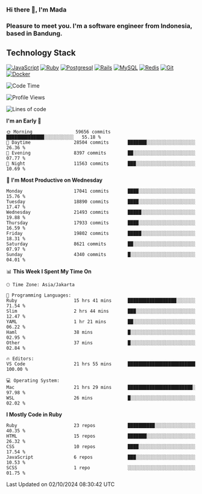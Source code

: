 ### Hi there 👋, I'm Mada
### Pleasure to meet you. I'm a software engineer from Indonesia, based in Bandung.

## Technology Stack

[![JavaScript](https://img.shields.io/badge/-JavaScript-%23F7DF1C?style=flat-square&logo=javascript&logoColor=000000&labelColor=%23F7DF1C&color=%23FFCE5A)](https://www.javascript.com/)
[![Ruby](https://img.shields.io/badge/Ruby-CC342D?style=flat-square&logo=ruby&logoColor=white)](https://www.ruby-lang.org/en/)
[![Postgresql](https://img.shields.io/badge/PostgreSQL-316192?style=flat-square&logo=postgresql&logoColor=ffffff)](https://www.postgresql.org/)
[![Rails](https://img.shields.io/badge/Ruby_on_Rails-CC0000?style=flat-square&logo=ruby-on-rails&logoColor=white)](https://rubyonrails.org/)
[![MySQL](https://img.shields.io/badge/-MySQL-4479A1?style=flat-square&logo=MySQL&logoColor=ffffff)](https://www.mysql.com/)
[![Redis](https://img.shields.io/badge/-Redis-DC382D?style=flat-square&logo=Redis&logoColor=ffffff)](https://redis.io/)
[![Git](https://img.shields.io/badge/-Git-%23F05032?style=flat-square&logo=git&logoColor=%23ffffff)](https://git-scm.com/)
[![Docker](https://img.shields.io/badge/-Docker-2496ED?style=flat-square&logo=docker&logoColor=ffffff)](https://www.docker.com/)
<!--
**madaarya/madaarya** is a ✨ _special_ ✨ repository because its `README.md` (this file) appears on your GitHub profile.

Here are some ideas to get you started:

- 🔭 I’m currently working on ...
- 🌱 I’m currently learning ...
- 👯 I’m looking to collaborate on ...
- 🤔 I’m looking for help with ...
- 💬 Ask me about ...
- 📫 How to reach me: ...
- 😄 Pronouns: ...
- ⚡ Fun fact: ...
-->
<!--START_SECTION:waka-->
![Code Time](http://img.shields.io/badge/Code%20Time-6%2C512%20hrs%2044%20mins-blue)

![Profile Views](http://img.shields.io/badge/Profile%20Views-0-blue)

![Lines of code](https://img.shields.io/badge/From%20Hello%20World%20I%27ve%20Written-46.0%20million%20lines%20of%20code-blue)

**I'm an Early 🐤** 

```text
🌞 Morning                59656 commits       ██████████████░░░░░░░░░░░   55.18 % 
🌆 Daytime                28504 commits       ███████░░░░░░░░░░░░░░░░░░   26.36 % 
🌃 Evening                8397 commits        ██░░░░░░░░░░░░░░░░░░░░░░░   07.77 % 
🌙 Night                  11563 commits       ███░░░░░░░░░░░░░░░░░░░░░░   10.69 % 
```
📅 **I'm Most Productive on Wednesday** 

```text
Monday                   17041 commits       ████░░░░░░░░░░░░░░░░░░░░░   15.76 % 
Tuesday                  18890 commits       ████░░░░░░░░░░░░░░░░░░░░░   17.47 % 
Wednesday                21493 commits       █████░░░░░░░░░░░░░░░░░░░░   19.88 % 
Thursday                 17933 commits       ████░░░░░░░░░░░░░░░░░░░░░   16.59 % 
Friday                   19802 commits       █████░░░░░░░░░░░░░░░░░░░░   18.31 % 
Saturday                 8621 commits        ██░░░░░░░░░░░░░░░░░░░░░░░   07.97 % 
Sunday                   4340 commits        █░░░░░░░░░░░░░░░░░░░░░░░░   04.01 % 
```


📊 **This Week I Spent My Time On** 

```text
🕑︎ Time Zone: Asia/Jakarta

💬 Programming Languages: 
Ruby                     15 hrs 41 mins      ██████████████████░░░░░░░   71.54 % 
Slim                     2 hrs 44 mins       ███░░░░░░░░░░░░░░░░░░░░░░   12.47 % 
YAML                     1 hr 21 mins        ██░░░░░░░░░░░░░░░░░░░░░░░   06.22 % 
Haml                     38 mins             █░░░░░░░░░░░░░░░░░░░░░░░░   02.95 % 
Other                    37 mins             █░░░░░░░░░░░░░░░░░░░░░░░░   02.84 % 

🔥 Editors: 
VS Code                  21 hrs 55 mins      █████████████████████████   100.00 % 

💻 Operating System: 
Mac                      21 hrs 29 mins      ████████████████████████░   97.98 % 
WSL                      26 mins             █░░░░░░░░░░░░░░░░░░░░░░░░   02.02 % 
```

**I Mostly Code in Ruby** 

```text
Ruby                     23 repos            ██████████░░░░░░░░░░░░░░░   40.35 % 
HTML                     15 repos            ███████░░░░░░░░░░░░░░░░░░   26.32 % 
CSS                      10 repos            ████░░░░░░░░░░░░░░░░░░░░░   17.54 % 
JavaScript               6 repos             ███░░░░░░░░░░░░░░░░░░░░░░   10.53 % 
SCSS                     1 repo              ░░░░░░░░░░░░░░░░░░░░░░░░░   01.75 % 
```




 Last Updated on 02/10/2024 08:30:42 UTC
<!--END_SECTION:waka-->

